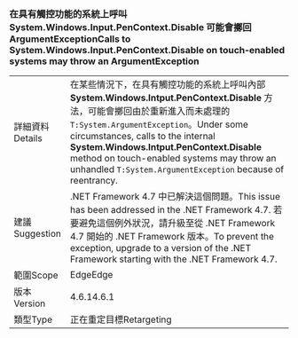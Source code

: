 ### <a name="calls-to-systemwindowsinputpencontextdisable-on-touch-enabled-systems-may-throw-an-argumentexception"></a><span data-ttu-id="248c5-101">在具有觸控功能的系統上呼叫 System.Windows.Input.PenContext.Disable 可能會擲回 ArgumentException</span><span class="sxs-lookup"><span data-stu-id="248c5-101">Calls to System.Windows.Input.PenContext.Disable on touch-enabled systems may throw an ArgumentException</span></span>

|   |   |
|---|---|
|<span data-ttu-id="248c5-102">詳細資料</span><span class="sxs-lookup"><span data-stu-id="248c5-102">Details</span></span>|<span data-ttu-id="248c5-103">在某些情況下，在具有觸控功能的系統上呼叫內部 <strong>System.Windows.Intput.PenContext.Disable</strong> 方法，可能會擲回由於重新進入而未處理的 <code>T:System.ArgumentException</code>。</span><span class="sxs-lookup"><span data-stu-id="248c5-103">Under some circumstances, calls to the internal <strong>System.Windows.Intput.PenContext.Disable</strong> method on touch-enabled systems may throw an unhandled <code>T:System.ArgumentException</code> because of reentrancy.</span></span>|
|<span data-ttu-id="248c5-104">建議</span><span class="sxs-lookup"><span data-stu-id="248c5-104">Suggestion</span></span>|<span data-ttu-id="248c5-105">.NET Framework 4.7 中已解決這個問題。</span><span class="sxs-lookup"><span data-stu-id="248c5-105">This issue has been addressed in the .NET Framework 4.7.</span></span> <span data-ttu-id="248c5-106">若要避免這個例外狀況，請升級至從 .NET Framework 4.7 開始的 .NET Framework 版本。</span><span class="sxs-lookup"><span data-stu-id="248c5-106">To prevent the exception, upgrade to a version of the .NET Framework starting with the .NET Framework 4.7.</span></span>|
|<span data-ttu-id="248c5-107">範圍</span><span class="sxs-lookup"><span data-stu-id="248c5-107">Scope</span></span>|<span data-ttu-id="248c5-108">Edge</span><span class="sxs-lookup"><span data-stu-id="248c5-108">Edge</span></span>|
|<span data-ttu-id="248c5-109">版本</span><span class="sxs-lookup"><span data-stu-id="248c5-109">Version</span></span>|<span data-ttu-id="248c5-110">4.6.1</span><span class="sxs-lookup"><span data-stu-id="248c5-110">4.6.1</span></span>|
|<span data-ttu-id="248c5-111">類型</span><span class="sxs-lookup"><span data-stu-id="248c5-111">Type</span></span>|<span data-ttu-id="248c5-112">正在重定目標</span><span class="sxs-lookup"><span data-stu-id="248c5-112">Retargeting</span></span>|

